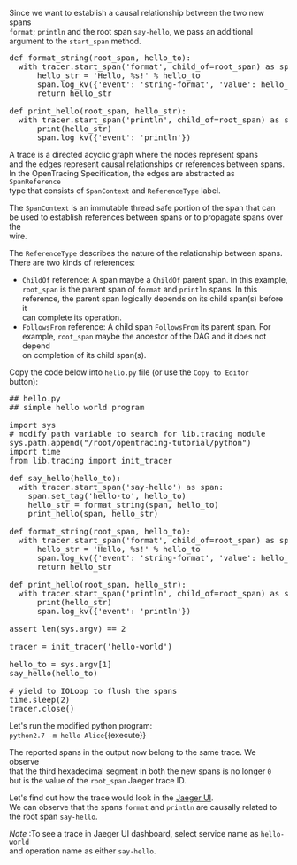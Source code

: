 Since we want to establish a causal relationship between the two new spans  
`format`; `println` and the root span `say-hello`, we pass an additional  
argument to the `start_span` method.

<pre class="file">
def format_string(root_span, hello_to):
  with tracer.start_span('format', child_of=root_span) as span:
      hello_str = 'Hello, %s!' % hello_to
      span.log_kv({'event': 'string-format', 'value': hello_str})
      return hello_str

def print_hello(root_span, hello_str):
  with tracer.start_span('println', child_of=root_span) as span:
      print(hello_str)
      span.log_kv({'event': 'println'})
</pre>

A trace is a directed acyclic graph where the nodes represent spans  
and the edges represent causal relationships or references between spans.  
In the OpenTracing Specification, the edges are abstracted as `SpanReference`  
type that consists of `SpanContext` and `ReferenceType` label.

The `SpanContext` is an immutable thread safe portion of the span that can  
be used to establish references between spans or to propagate spans over the  
wire.

The `ReferenceType` describes the nature of the relationship between spans.  
There are two kinds of references:  
* `ChildOf` reference: A span maybe a `ChildOf` parent span. In this example,  
`root_span` is the parent span of `format` and `println` spans. In this  
reference, the parent span logically depends on its child span(s) before it  
can complete its operation.
* `FollowsFrom` reference: A child span `FollowsFrom` its parent span. For  
example, `root_span` maybe the ancestor of the DAG and it does not depend  
on completion of its child span(s).

Copy the code below into `hello.py` file (or use the `Copy to Editor`  
button):

<pre class="file" data-filename="exercise/hello.py" data-target="replace">
## hello.py
## simple hello world program

import sys
# modify path variable to search for lib.tracing module
sys.path.append("/root/opentracing-tutorial/python")
import time
from lib.tracing import init_tracer

def say_hello(hello_to):
  with tracer.start_span('say-hello') as span:
    span.set_tag('hello-to', hello_to)
    hello_str = format_string(span, hello_to)
    print_hello(span, hello_str)

def format_string(root_span, hello_to):
  with tracer.start_span('format', child_of=root_span) as span:
      hello_str = 'Hello, %s!' % hello_to
      span.log_kv({'event': 'string-format', 'value': hello_str})
      return hello_str

def print_hello(root_span, hello_str):
  with tracer.start_span('println', child_of=root_span) as span:
      print(hello_str)
      span.log_kv({'event': 'println'})

assert len(sys.argv) == 2

tracer = init_tracer('hello-world')

hello_to = sys.argv[1]
say_hello(hello_to)

# yield to IOLoop to flush the spans
time.sleep(2)
tracer.close()
</pre>

Let's run the modified python program:  
`python2.7 -m hello Alice`{{execute}}

The reported spans in the output now belong to the same trace. We observe  
that the third hexadecimal segment in both the new spans is no longer `0`  
but is the value of the `root_span` Jaeger trace ID.

Let's find out how the trace would look in the [Jaeger UI](https://[[HOST_SUBDOMAIN]]-16686-[[KATACODA_HOST]].environments.katacoda.com/search).  
We can observe that the spans `format` and `println` are causally related to  
the root span `say-hello`.   

*Note* :To see a trace in Jaeger UI dashboard, select service name as `hello-world`  
and operation name as either `say-hello`.
